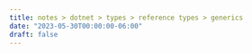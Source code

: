 ```yaml
---
title: notes > dotnet > types > reference types > generics
date: "2023-05-30T00:00:00-06:00"
draft: false
---
```

